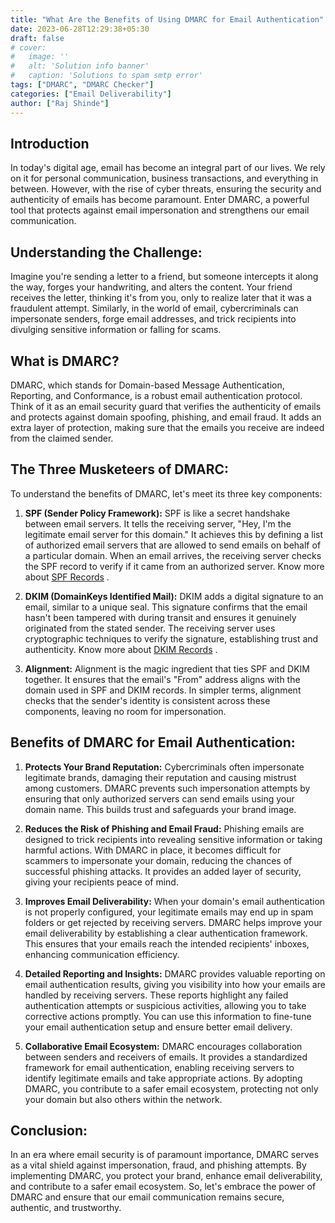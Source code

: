 ```yaml
---
title: "What Are the Benefits of Using DMARC for Email Authentication"
date: 2023-06-28T12:29:38+05:30
draft: false
# cover:
#   image: ''
#   alt: 'Solution info banner'
#   caption: 'Solutions to spam smtp error'
tags: ["DMARC", "DMARC Checker"]
categories: ["Email Deliverability"]
author: ["Raj Shinde"]
---
```

## Introduction
In today's digital age, email has become an integral part of our lives. We rely on it for personal communication, business transactions, and everything in between. However, with the rise of cyber threats, ensuring the security and authenticity of emails has become paramount. Enter DMARC, a powerful tool that protects against email impersonation and strengthens our email communication. 

## Understanding the Challenge:
Imagine you're sending a letter to a friend, but someone intercepts it along the way, forges your handwriting, and alters the content. Your friend receives the letter, thinking it's from you, only to realize later that it was a fraudulent attempt. Similarly, in the world of email, cybercriminals can impersonate senders, forge email addresses, and trick recipients into divulging sensitive information or falling for scams.

## What is DMARC?
DMARC, which stands for Domain-based Message Authentication, Reporting, and Conformance, is a robust email authentication protocol. Think of it as an email security guard that verifies the authenticity of emails and protects against domain spoofing, phishing, and email fraud. It adds an extra layer of protection, making sure that the emails you receive are indeed from the claimed sender.

## The Three Musketeers of DMARC:

To understand the benefits of DMARC, let's meet its three key components:

1. **SPF (Sender Policy Framework):**
SPF is like a secret handshake between email servers. It tells the receiving server, "Hey, I'm the legitimate email server for this domain." It achieves this by defining a list of authorized email servers that are allowed to send emails on behalf of a particular domain. When an email arrives, the receiving server checks the SPF record to verify if it came from an authorized server.
Know more about [SPF Records](https://emaildojo.io/knowledgebase/email-deliverability/introduction-to-spf-records/) .

2. **DKIM (DomainKeys Identified Mail):**
DKIM adds a digital signature to an email, similar to a unique seal. This signature confirms that the email hasn't been tampered with during transit and ensures it genuinely originated from the stated sender. The receiving server uses cryptographic techniques to verify the signature, establishing trust and authenticity.
Know more about [DKIM Records](https://emaildojo.io/knowledgebase/email-deliverability/introduction-to-dmarc-records/) .

3. **Alignment:**
Alignment is the magic ingredient that ties SPF and DKIM together. It ensures that the email's "From" address aligns with the domain used in SPF and DKIM records. In simpler terms, alignment checks that the sender's identity is consistent across these components, leaving no room for impersonation.

## Benefits of DMARC for Email Authentication:

1. **Protects Your Brand Reputation:**
Cybercriminals often impersonate legitimate brands, damaging their reputation and causing mistrust among customers. DMARC prevents such impersonation attempts by ensuring that only authorized servers can send emails using your domain name. This builds trust and safeguards your brand image.

2. **Reduces the Risk of Phishing and Email Fraud:**
Phishing emails are designed to trick recipients into revealing sensitive information or taking harmful actions. With DMARC in place, it becomes difficult for scammers to impersonate your domain, reducing the chances of successful phishing attacks. It provides an added layer of security, giving your recipients peace of mind.

3. **Improves Email Deliverability:**
When your domain's email authentication is not properly configured, your legitimate emails may end up in spam folders or get rejected by receiving servers. DMARC helps improve your email deliverability by establishing a clear authentication framework. This ensures that your emails reach the intended recipients' inboxes, enhancing communication efficiency.

4. **Detailed Reporting and Insights:**
DMARC provides valuable reporting on email authentication results, giving you visibility into how your emails are handled by receiving servers. These reports highlight any failed authentication attempts or suspicious activities, allowing you to take corrective actions promptly. You can use this information to fine-tune your email authentication setup and ensure better email delivery.

5. **Collaborative Email Ecosystem:**
DMARC encourages collaboration between senders and receivers of emails. It provides a standardized framework for email authentication, enabling receiving servers to identify legitimate emails and take appropriate actions. By adopting DMARC, you contribute to a safer email ecosystem, protecting not only your domain but also others within the network.

## Conclusion:
In an era where email security is of paramount importance, DMARC serves as a vital shield against impersonation, fraud, and phishing attempts. By implementing DMARC, you protect your brand, enhance email deliverability, and contribute to a safer email ecosystem. So, let's embrace the power of DMARC and ensure that our email communication remains secure, authentic, and trustworthy.
